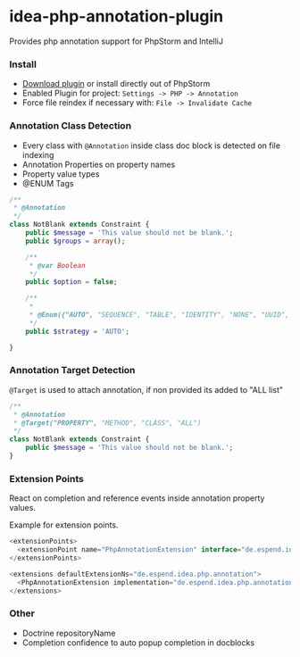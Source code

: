 idea-php-annotation-plugin
==========================

Provides php annotation support for PhpStorm and IntelliJ

### Install
* [Download plugin](http://plugins.jetbrains.com/plugin/7320) or install directly out of PhpStorm
* Enabled Plugin for project: `Settings -> PHP -> Annotation`
* Force file reindex if necessary with: `File -> Invalidate Cache`

### Annotation Class Detection

* Every class with `@Annotation` inside class doc block is detected on file indexing
* Annotation Properties on property names
* Property value types
* @ENUM Tags

```php
/**
 * @Annotation
 */
class NotBlank extends Constraint {
    public $message = 'This value should not be blank.';
    public $groups = array();

    /**
     * @var Boolean
     */
    public $option = false;

    /**
     *
     * @Enum({"AUTO", "SEQUENCE", "TABLE", "IDENTITY", "NONE", "UUID", "CUSTOM"})
     */
    public $strategy = 'AUTO';

}
```

### Annotation Target Detection

`@Target` is used to attach annotation, if non provided its added to "ALL list"

```php
/**
 * @Annotation
 * @Target("PROPERTY", "METHOD", "CLASS", "ALL")
 */
class NotBlank extends Constraint {
    public $message = 'This value should not be blank.';
}
```

### Extension Points

React on completion and reference events inside annotation property values.

Example for extension points.

```java
<extensionPoints>
  <extensionPoint name="PhpAnnotationExtension" interface="de.espend.idea.php.annotation.PhpAnnotationExtension"/>
</extensionPoints>

<extensions defaultExtensionNs="de.espend.idea.php.annotation">
  <PhpAnnotationExtension implementation="de.espend.idea.php.annotation.extension.PhpAnnotationTypeProvider"/>
</extensions>
```

### Other
* Doctrine repositoryName
* Completion confidence to auto popup completion in docblocks
